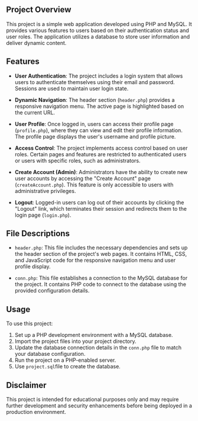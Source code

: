 ## Project Overview

This project is a simple web application developed using PHP and MySQL. It provides various features to users based on their authentication status and user roles. The application utilizes a database to store user information and deliver dynamic content.

## Features

- **User Authentication**: The project includes a login system that allows users to authenticate themselves using their email and password. Sessions are used to maintain user login state.

- **Dynamic Navigation**: The header section (`header.php`) provides a responsive navigation menu. The active page is highlighted based on the current URL.

- **User Profile**: Once logged in, users can access their profile page (`profile.php`), where they can view and edit their profile information. The profile page displays the user's username and profile picture.

- **Access Control**: The project implements access control based on user roles. Certain pages and features are restricted to authenticated users or users with specific roles, such as administrators.

- **Create Account (Admin)**: Administrators have the ability to create new user accounts by accessing the "Create Account" page (`createAccount.php`). This feature is only accessible to users with administrative privileges.

- **Logout**: Logged-in users can log out of their accounts by clicking the "Logout" link, which terminates their session and redirects them to the login page (`login.php`).

## File Descriptions

- `header.php`: This file includes the necessary dependencies and sets up the header section of the project's web pages. It contains HTML, CSS, and JavaScript code for the responsive navigation menu and user profile display.

- `conn.php`: This file establishes a connection to the MySQL database for the project. It contains PHP code to connect to the database using the provided configuration details.

## Usage

To use this project:

1. Set up a PHP development environment with a MySQL database.
2. Import the project files into your project directory.
3. Update the database connection details in the `conn.php` file to match your database configuration.
4. Run the project on a PHP-enabled server.
5. Use `project.sql`file to create the database.

## Disclaimer

This project is intended for educational purposes only and may require further development and security enhancements before being deployed in a production environment.
